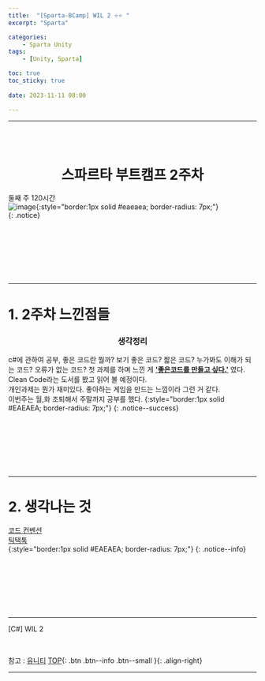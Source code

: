 ```yaml
---
title:  "[Sparta-BCamp] WIL 2 ⭐⭐ "
excerpt: "Sparta"

categories:
    - Sparta Unity
tags:
    - [Unity, Sparta]

toc: true
toc_sticky: true
 
date: 2023-11-11 08:00

---
```

- - -
<BR><BR>

<center><H1> 스파르타 부트캠프 2주차  </H1></center>

둘째 주 120시간  
![image](https://github.com/levell1/levell1.github.io/assets/96651722/3af94d91-971a-4495-b0e5-912167209dcd){:style="border:1px solid #eaeaea; border-radius: 7px;"}  
{: .notice}


<br><br><br><br><br><br>
- - - 

# 1. 2주차 느낀점들
<center><H3> 생각정리 </H3></center> 

c#에 관하여 공부, 좋은 코드란 뭘까? 보기 좋은 코드? 짧은 코드? 누가봐도 이해가 되는 코드? 오류가 없는 코드?
첫 과제를 하며 느낀 게 **<u>'좋은코드를 만들고 싶다.'</u>** 였다. Clean Code라는 도서를 봤고 읽어 볼 예정이다.   
개인과제는 뭔가 재미있다. 좋아하는 게임을 만드는 느낌이라 그런 거 같다.  
이번주는 월,화 조퇴해서 주말까지 공부를 했다.
{:style="border:1px solid #EAEAEA; border-radius: 7px;"}
{: .notice--success}


<br><br><br><br><br><br>
- - - 

# 2. 생각나는 것
[코드 컨벤션](https://levell1.github.io/sparta%20unity/Spartabcamp8/#3-%EC%BD%94%EB%93%9C-%EC%BB%A8%EB%B2%A4%EC%85%98-%EA%B0%95%EC%9D%98)  
[틱택톡](https://levell1.github.io/sparta%20unity/Spartabcamp8/#2%ED%8B%B1%ED%83%9D%ED%86%A0-%EA%B2%8C%EC%9E%84)  
{:style="border:1px solid #EAEAEA; border-radius: 7px;"}
{: .notice--info}

<br><br><br><br><br><br>
- - - 

[C#] WIL 2

<br>

참고 : [유니티](https://docs.unity3d.com/kr/)
[TOP](#){: .btn .btn--info .btn--small }{: .align-right}
<br>
- - -
